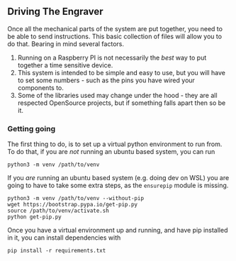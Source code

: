 ## Driving The Engraver

Once all the mechanical parts of the system are put together, you need to be
able to send instructions. This basic collection of files will allow you to do
that. Bearing in mind several factors.

1. Running on a Raspberry PI is not necessarily the _best_ way to put together a
   time sensitive device.
1. This system is intended to be simple and easy to use, but you will have to
   set some numbers - such as the pins you have wired your components to.
1. Some of the libraries used may change under the hood - they are all respected
   OpenSource projects, but if something falls apart then so be it.

### Getting going

The first thing to do, is to set up a virtual python environment to run from. To
do that, if you are _not_ running an ubuntu based system, you can run
```
python3 -m venv /path/to/venv
```

If you _are_ running an ubuntu based system (e.g. doing dev on WSL) you are
going to have to take some extra steps, as the `ensurepip` module is missing.

```
python3 -m venv /path/to/venv --without-pip
wget https://bootstrap.pypa.io/get-pip.py
source /path/to/venv/activate.sh
python get-pip.py
```

Once you have a virtual environment up and running, and have pip installed in
it, you can install dependencies with
```
pip install -r requirements.txt
```

